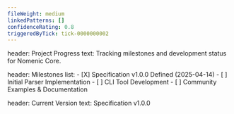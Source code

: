 ```yaml
---
fileWeight: medium
linkedPatterns: []
confidenceRating: 0.8
triggeredByTick: tick-0000000002
---
```


header: Project Progress
  text: Tracking milestones and development status for Nomenic Core.

header: Milestones
  list:
    - [X] Specification v1.0.0 Defined (2025-04-14)
    - [ ] Initial Parser Implementation
    - [ ] CLI Tool Development
    - [ ] Community Examples & Documentation

header: Current Version
  text: Specification v1.0.0 